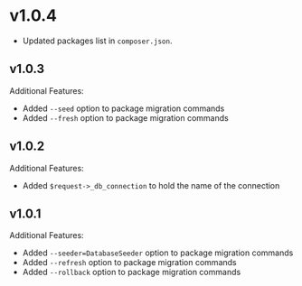 # v1.0.4

- Updated packages list in `composer.json`.

## v1.0.3

Additional Features:

- Added `--seed` option to package migration commands
- Added `--fresh` option to package migration commands

## v1.0.2

Additional Features:

- Added `$request->_db_connection` to hold the name of the connection

## v1.0.1

Additional Features:

- Added `--seeder=DatabaseSeeder` option to package migration commands
- Added `--refresh` option to package migration commands
- Added `--rollback` option to package migration commands
